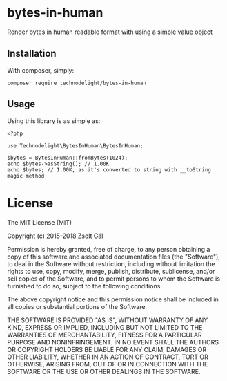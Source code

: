 # bytes-in-human
Render bytes in human readable format with using a simple value object

## Installation

With composer, simply:
```
composer require technodelight/bytes-in-human
```

## Usage

 Using this library is as simple as:
 
 ```
 <?php
 
 use Technodelight\BytesInHuman\BytesInHuman;
 
 $bytes = BytesInHuman::fromBytes(1024);
 echo $bytes->asString(); // 1.00K
 echo $bytes; // 1.00K, as it's converted to string with __toString magic method 
 ```
 
# License
The MIT License (MIT)

Copyright (c) 2015-2018 Zsolt Gál

Permission is hereby granted, free of charge, to any person obtaining a copy
of this software and associated documentation files (the "Software"), to deal
in the Software without restriction, including without limitation the rights
to use, copy, modify, merge, publish, distribute, sublicense, and/or sell
copies of the Software, and to permit persons to whom the Software is
furnished to do so, subject to the following conditions:

The above copyright notice and this permission notice shall be included in all
copies or substantial portions of the Software.

THE SOFTWARE IS PROVIDED "AS IS", WITHOUT WARRANTY OF ANY KIND, EXPRESS OR
IMPLIED, INCLUDING BUT NOT LIMITED TO THE WARRANTIES OF MERCHANTABILITY,
FITNESS FOR A PARTICULAR PURPOSE AND NONINFRINGEMENT. IN NO EVENT SHALL THE
AUTHORS OR COPYRIGHT HOLDERS BE LIABLE FOR ANY CLAIM, DAMAGES OR OTHER
LIABILITY, WHETHER IN AN ACTION OF CONTRACT, TORT OR OTHERWISE, ARISING FROM,
OUT OF OR IN CONNECTION WITH THE SOFTWARE OR THE USE OR OTHER DEALINGS IN THE
SOFTWARE.